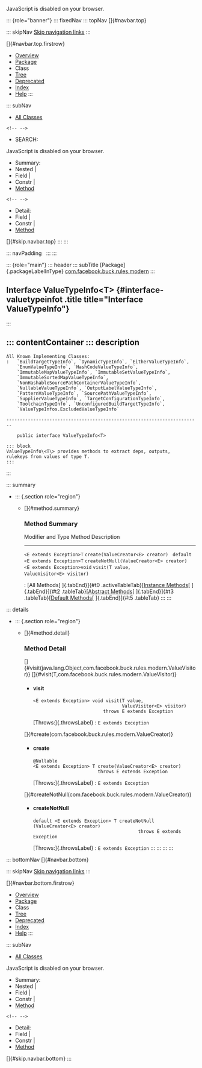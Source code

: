 <div>

JavaScript is disabled on your browser.

</div>

::: {role="banner"}
::: fixedNav
::: topNav
[]{#navbar.top}

::: skipNav
[Skip navigation links](#skip.navbar.top "Skip navigation links")
:::

[]{#navbar.top.firstrow}

-   [Overview](../../../../../index.html)
-   [Package](package-summary.html)
-   Class
-   [Tree](package-tree.html)
-   [Deprecated](../../../../../deprecated-list.html)
-   [Index](../../../../../index-all.html)
-   [Help](../../../../../help-doc.html)
:::

::: subNav
-   [All Classes](../../../../../allclasses.html)

```{=html}
<!-- -->
```
-   SEARCH:

<div>

<div>

JavaScript is disabled on your browser.

</div>

</div>

<div>

-   Summary: 
-   Nested \| 
-   Field \| 
-   Constr \| 
-   [Method](#method.summary)

```{=html}
<!-- -->
```
-   Detail: 
-   Field \| 
-   Constr \| 
-   [Method](#method.detail)

</div>

[]{#skip.navbar.top}
:::
:::

::: navPadding
 
:::
:::

::: {role="main"}
::: header
::: subTitle
[Package]{.packageLabelInType} [com.facebook.buck.rules.modern](package-summary.html)
:::

## Interface ValueTypeInfo\<T\> {#interface-valuetypeinfot .title title="Interface ValueTypeInfo"}
:::

::: contentContainer
::: description
-   

    All Known Implementing Classes:
    :   `BuildTargetTypeInfo`, `DynamicTypeInfo`, `EitherValueTypeInfo`,
        `EnumValueTypeInfo`, `HashCodeValueTypeInfo`,
        `ImmutableMapValueTypeInfo`, `ImmutableSetValueTypeInfo`,
        `ImmutableSortedMapValueTypeInfo`,
        `NonHashableSourcePathContainerValueTypeInfo`,
        `NullableValueTypeInfo`, `OutputLabelValueTypeInfo`,
        `PatternValueTypeInfo`, `SourcePathValueTypeInfo`,
        `SupplierValueTypeInfo`, `TargetConfigurationTypeInfo`,
        `ToolchainTypeInfo`, `UnconfiguredBuildTargetTypeInfo`,
        `ValueTypeInfos.ExcludedValueTypeInfo`

    ------------------------------------------------------------------------

        public interface ValueTypeInfo<T>

    ::: block
    ValueTypeInfo\<T\> provides methods to extract deps, outputs,
    rulekeys from values of type T.
    :::
:::

::: summary
-   ::: {.section role="region"}
    -   []{#method.summary}

        ### Method Summary

          Modifier and Type                  Method                                           Description
          ---------------------------------- ------------------------------------------------ -------------
          `<E extends Exception>T`           `create​(ValueCreator<E> creator)`                 
          `default <E extends Exception>T`   `createNotNull​(ValueCreator<E> creator)`          
          `<E extends Exception>void`        `visit​(T value,      ValueVisitor<E> visitor)`    

          : [All Methods[ ]{.tabEnd}]{#t0 .activeTableTab}[[Instance
          Methods](javascript:show(2);)[ ]{.tabEnd}]{#t2
          .tableTab}[[Abstract
          Methods](javascript:show(4);)[ ]{.tabEnd}]{#t3
          .tableTab}[[Default
          Methods](javascript:show(16);)[ ]{.tabEnd}]{#t5 .tableTab}
    :::
:::

::: details
-   ::: {.section role="region"}
    -   []{#method.detail}

        ### Method Detail

        []{#visit(java.lang.Object,com.facebook.buck.rules.modern.ValueVisitor)}
        []{#visit(T,com.facebook.buck.rules.modern.ValueVisitor)}

        -   #### visit

            ``` methodSignature
            <E extends Exception> void visit​(T value,
                                             ValueVisitor<E> visitor)
                                      throws E extends Exception
            ```

            [Throws:]{.throwsLabel}
            :   `E extends Exception`

        []{#create(com.facebook.buck.rules.modern.ValueCreator)}

        -   #### create

            ``` methodSignature
            @Nullable
            <E extends Exception> T create​(ValueCreator<E> creator)
                                    throws E extends Exception
            ```

            [Throws:]{.throwsLabel}
            :   `E extends Exception`

        []{#createNotNull(com.facebook.buck.rules.modern.ValueCreator)}

        -   #### createNotNull

            ``` methodSignature
            default <E extends Exception> T createNotNull​(ValueCreator<E> creator)
                                                   throws E extends Exception
            ```

            [Throws:]{.throwsLabel}
            :   `E extends Exception`
    :::
:::
:::
:::

::: bottomNav
[]{#navbar.bottom}

::: skipNav
[Skip navigation links](#skip.navbar.bottom "Skip navigation links")
:::

[]{#navbar.bottom.firstrow}

-   [Overview](../../../../../index.html)
-   [Package](package-summary.html)
-   Class
-   [Tree](package-tree.html)
-   [Deprecated](../../../../../deprecated-list.html)
-   [Index](../../../../../index-all.html)
-   [Help](../../../../../help-doc.html)
:::

::: subNav
-   [All Classes](../../../../../allclasses.html)

<div>

<div>

JavaScript is disabled on your browser.

</div>

</div>

<div>

-   Summary: 
-   Nested \| 
-   Field \| 
-   Constr \| 
-   [Method](#method.summary)

```{=html}
<!-- -->
```
-   Detail: 
-   Field \| 
-   Constr \| 
-   [Method](#method.detail)

</div>

[]{#skip.navbar.bottom}
:::
